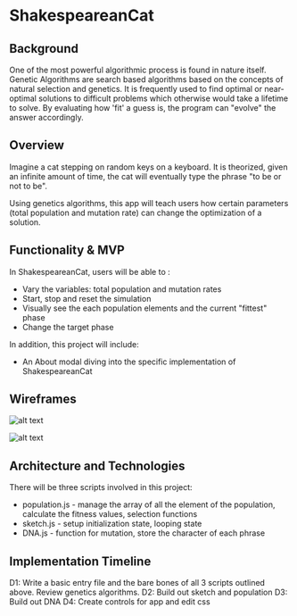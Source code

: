 # ShakespeareanCat

## Background
One of the most powerful algorithmic process is found in nature itself. Genetic Algorithms are search based algorithms based on the concepts of natural selection and genetics. It is frequently used to find optimal or near-optimal solutions to difficult problems which otherwise would take a lifetime to solve. By evaluating how 'fit' a guess is, the program can "evolve" the answer accordingly.

## Overview
Imagine a cat stepping on random keys on a keyboard. It is theorized, given an infinite amount of time, the cat will eventually type the phrase "to be or not to be".

Using genetics algorithms, this app will teach users how certain parameters (total population and mutation rate) can change the optimization of a solution.

## Functionality & MVP
In ShakespeareanCat, users will be able to :
- Vary the variables: total population and mutation rates
- Start, stop and reset the simulation
- Visually see the each population elements and the current "fittest" phase
- Change the target phase

In addition, this project will include:
- An About modal diving into the specific implementation of ShakespeareanCat

## Wireframes
![alt text](https://raw.githubusercontent.com/carment0/ShakespeareanCat-/master/images/New%20Mockup%201.png "Logo Title Text 1")

![alt text](https://raw.githubusercontent.com/carment0/ShakespeareanCat-/master/images/New%20Mockup%202.png "Logo Title Text 1")

## Architecture and Technologies
There will be three scripts involved in this project:
- population.js - manage the array of all the element of the population, calculate the fitness values, selection functions
- sketch.js - setup initialization state, looping state
- DNA.js - function for mutation, store the character of each phrase


## Implementation Timeline
D1:  Write a basic entry file and the bare bones of all 3 scripts outlined above. Review genetics algorithms.
D2: Build out sketch and population
D3: Build out DNA
D4: Create controls for app and edit css
